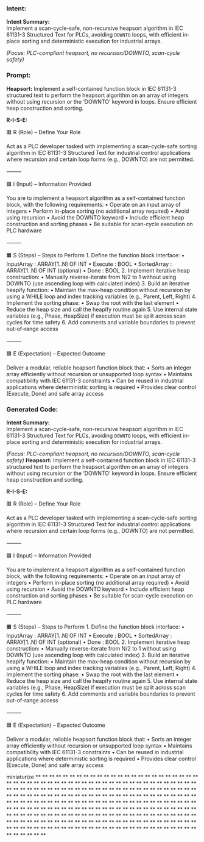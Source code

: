 ### Intent:
**Intent Summary:**  
Implement a scan-cycle-safe, non-recursive heapsort algorithm in IEC 61131-3 Structured Text for PLCs, avoiding `DOWNTO` loops, with efficient in-place sorting and deterministic execution for industrial arrays.  

*(Focus: PLC-compliant heapsort, no recursion/DOWNTO, scan-cycle safety)*

### Prompt:
**Heapsort:**
Implement a self-contained function block in IEC 61131-3 structured text to perform the heapsort algorithm on an array of integers without using recursion or the ‘DOWNTO’ keyword in loops. Ensure efficient heap construction and sorting.

**R-I-S-E:**

🟥 R (Role) – Define Your Role

Act as a PLC developer tasked with implementing a scan-cycle-safe sorting algorithm in IEC 61131-3 Structured Text for industrial control applications where recursion and certain loop forms (e.g., DOWNTO) are not permitted.

⸻

🟩 I (Input) – Information Provided

You are to implement a heapsort algorithm as a self-contained function block, with the following requirements:
	•	Operate on an input array of integers
	•	Perform in-place sorting (no additional array required)
	•	Avoid using recursion
	•	Avoid the DOWNTO keyword
	•	Include efficient heap construction and sorting phases
	•	Be suitable for scan-cycle execution on PLC hardware

⸻

🟧 S (Steps) – Steps to Perform
	1.	Define the function block interface:
	•	InputArray : ARRAY[1..N] OF INT
	•	Execute : BOOL
	•	SortedArray : ARRAY[1..N] OF INT (optional)
	•	Done : BOOL
	2.	Implement iterative heap construction:
	•	Manually reverse-iterate from N/2 to 1 without using DOWNTO (use ascending loop with calculated index)
	3.	Build an iterative heapify function:
	•	Maintain the max-heap condition without recursion by using a WHILE loop and index tracking variables (e.g., Parent, Left, Right)
	4.	Implement the sorting phase:
	•	Swap the root with the last element
	•	Reduce the heap size and call the heapify routine again
	5.	Use internal state variables (e.g., Phase, HeapSize) if execution must be split across scan cycles for time safety
	6.	Add comments and variable boundaries to prevent out-of-range access

⸻

🟦 E (Expectation) – Expected Outcome

Deliver a modular, reliable heapsort function block that:
	•	Sorts an integer array efficiently without recursion or unsupported loop syntax
	•	Maintains compatibility with IEC 61131-3 constraints
	•	Can be reused in industrial applications where deterministic sorting is required
	•	Provides clear control (Execute, Done) and safe array access

### Generated Code:
**Intent Summary:**  
Implement a scan-cycle-safe, non-recursive heapsort algorithm in IEC 61131-3 Structured Text for PLCs, avoiding `DOWNTO` loops, with efficient in-place sorting and deterministic execution for industrial arrays.  

*(Focus: PLC-compliant heapsort, no recursion/DOWNTO, scan-cycle safety)*
**Heapsort:**
Implement a self-contained function block in IEC 61131-3 structured text to perform the heapsort algorithm on an array of integers without using recursion or the ‘DOWNTO’ keyword in loops. Ensure efficient heap construction and sorting.

**R-I-S-E:**

🟥 R (Role) – Define Your Role

Act as a PLC developer tasked with implementing a scan-cycle-safe sorting algorithm in IEC 61131-3 Structured Text for industrial control applications where recursion and certain loop forms (e.g., DOWNTO) are not permitted.

⸻

🟩 I (Input) – Information Provided

You are to implement a heapsort algorithm as a self-contained function block, with the following requirements:
	•	Operate on an input array of integers
	•	Perform in-place sorting (no additional array required)
	•	Avoid using recursion
	•	Avoid the DOWNTO keyword
	•	Include efficient heap construction and sorting phases
	•	Be suitable for scan-cycle execution on PLC hardware

⸻

🟧 S (Steps) – Steps to Perform
	1.	Define the function block interface:
	•	InputArray : ARRAY[1..N] OF INT
	•	Execute : BOOL
	•	SortedArray : ARRAY[1..N] OF INT (optional)
	•	Done : BOOL
	2.	Implement iterative heap construction:
	•	Manually reverse-iterate from N/2 to 1 without using DOWNTO (use ascending loop with calculated index)
	3.	Build an iterative heapify function:
	•	Maintain the max-heap condition without recursion by using a WHILE loop and index tracking variables (e.g., Parent, Left, Right)
	4.	Implement the sorting phase:
	•	Swap the root with the last element
	•	Reduce the heap size and call the heapify routine again
	5.	Use internal state variables (e.g., Phase, HeapSize) if execution must be split across scan cycles for time safety
	6.	Add comments and variable boundaries to prevent out-of-range access

⸻

🟦 E (Expectation) – Expected Outcome

Deliver a modular, reliable heapsort function block that:
	•	Sorts an integer array efficiently without recursion or unsupported loop syntax
	•	Maintains compatibility with IEC 61131-3 constraints
	•	Can be reused in industrial applications where deterministic sorting is required
	•	Provides clear control (Execute, Done) and safe array access

 miniaturize
**
**
**
**
**
**
**
**
**
**
**
**
**
**
**
**
**
**
**
**
**
**
**
**
**
**
**
**
**
**
**
**
**
**
**
**
**
**
**
**
**
**
**
**
**
**
**
**
**
**
**
**
**
**
**
**
**
**
**
**
**
**
**
**
**
**
**
**
**
**
**
**
**
**
**
**
**
**
**
**
**
**
**
**
**
**
**
**
**
**
**
**
**
**
**
**
**
**
**
**
**
**
**
**
**
**
**
**
**
**
**
**
**
**
**
**
**
**
**
**
**
**
**
**
**
**
**
**
**
**
**
**
**
**
**
**
**
**
**
**
**
**
**
**
**
**
**
**
**
**
**
**
**
**
**
**
**
**
**
**
**
**
**
**
**
**
**
**
**
**
**
**
**
**
**
**
**
**
**
**
**
**
**
**
**
**
**
**
**
**
**
**
**
**
**
**
**
**
**
**
**
**
**
**
**
**
**
**
**
**
**
**
**
**
**
**
**
**
**
**
**
**
**
**
**
**
**
**
**
**
**
**
**
**
**
**
**
**
**
**
**
**
**
**
**
**
**
**
**
**
**
**
**
**
